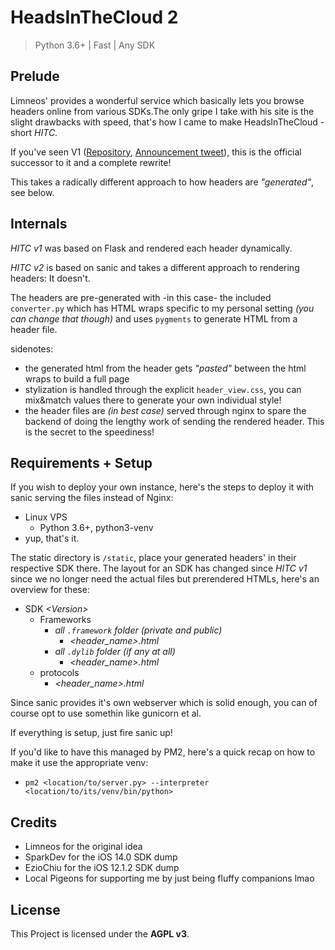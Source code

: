 # HeadsInTheCloud 2
> Python 3.6+ | Fast | Any SDK

## Prelude
Limneos' provides a wonderful service which basically lets you browse headers online from various SDKs.The only gripe I take with his site is the slight drawbacks with speed, that's how I came to make HeadsInTheCloud - short _HITC_.

If you've seen V1 ([Repository](https://github.com/mass1ve-err0r/HeadsInTheCloud), [Announcement tweet](https://twitter.com/saadat603/status/1271274140939534337?s=21)), this is the official successor to it and a complete rewrite!

This takes a radically different approach to how headers are _"generated"_, see below.

## Internals
_HITC v1_ was based on Flask and rendered each header dynamically.

_HITC v2_ is based on sanic and takes a different approach to rendering headers: It doesn't.

The headers are pre-generated with -in this case- the included `converter.py` which has HTML wraps specific to my personal setting _(you can change that though)_ and uses `pygments` to generate HTML from a header file.

sidenotes:
- the generated html from the header gets _"pasted"_  between the html wraps to build a full page
- stylization is handled through the explicit `header_view.css`, you can mix&match values there to generate your own individual style!
- the header files are _(in best case)_ served through nginx to spare the backend of doing the lengthy work of sending the rendered header. This is the secret to the speediness!

## Requirements + Setup
If you wish to deploy your own instance, here's the steps to deploy it with sanic serving the files instead of Nginx:
- Linux VPS
	- Python 3.6+, python3-venv
- yup, that's it.

The static directory is `/static`, place your generated headers' in their respective SDK there. The layout for an SDK has changed since _HITC v1_ since we no longer need the actual files but prerendered HTMLs, here's an overview for these:
- SDK _\<Version\>_
	- Frameworks
		- _all `.framework` folder (private and public)_
			- _\<header_name\>.html_
		- _all `.dylib` folder (if any at all)_
			- _\<header_name\>.html_
	- protocols
		- _\<header_name\>.html_

Since sanic provides it's own webserver which is solid enough, you can of course opt to use somethin like gunicorn et al.

If everything is setup, just fire sanic up!

If you'd like to have this managed by PM2, here's a quick recap on how to make it use the appropriate venv:
- `pm2 <location/to/server.py> --interpreter <location/to/its/venv/bin/python>`

## Credits
- Limneos for the original idea
- SparkDev for the iOS 14.0 SDK dump
- EzioChiu for the iOS 12.1.2 SDK dump
- Local Pigeons for supporting me by just being fluffy companions lmao

## License
This Project is licensed under the **AGPL v3**.
